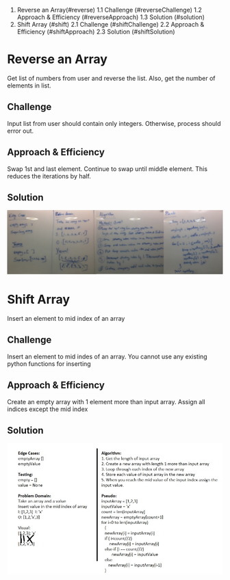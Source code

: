 1. Reverse an Array(#reverse)
   1.1	Challenge (#reverseChallenge)
   1.2  Approach & Efficiency (#reverseApproach)
   1.3  Solution (#solution)
2. Shift Array (#shift)
   2.1	Challenge (#shiftChallenge)
   2.2  Approach & Efficiency (#shiftApproach)
   2.3  Solution (#shiftSolution)

<a name="reverse"></a>
# Reverse an Array
Get list of numbers from user and reverse the list. Also, get the number of elements in list.

<a name="reverseChallenge"></a>
## Challenge
Input list from user should contain only integers. Otherwise, process should error out. 

<a name="reverseApproach"></a>
## Approach & Efficiency
Swap 1st and last element. Continue to swap until middle element. This reduces the iterations by half. 

<a name="solution"></a>
## Solution
![White Board](assets/array-reverse.jpg)

<a name="shift"></a>
# Shift Array
Insert an element to mid index of an array

<a name="shiftChallenge"></a>
## Challenge
Insert an element to mid indes of an array. You cannot use any existing python functions for inserting

<a name="shiftApproach"></a>
## Approach & Efficiency
Create an empty array with 1 element more than input array. Assign all indices except the mid index

<a name="shiftSolution"></a>
## Solution
![White Board](assets/array-shift.jpg)
